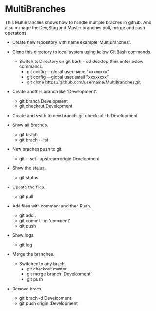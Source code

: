 # MultiBranches
This MultiBranches shows how to handle multiple braches in github. And also manage the Dev,Stag and Master branches pull, merge and push operations.

- Create new repository with name example 'MultiBranches'.

- Clone this directory to local system using below Git Bash commands.
	- Switch to Directory on git bash - cd desktop then enter below commands.
		- git config --global user.name "xxxxxxxx"
		- git config --global user.email "xxxxxxxx"
		- git clone https://github.com/username/MultiBranches.git
	
- Create another branch like 'Development'.
	- git branch Development
	- git checkout Development
	
- Create and swith to new branch.
	git checkout -b Development
	
- Show all Braches.
	- git brach
	- git brach --list
	
- New braches push to git.
	- git --set--upstream origin Development
	
- Show the status.
	- git status
	
- Update the files.
	- git pull
	
- Add files with comment and then Push.
	- git add .
	- git commit -m 'comment'
	- git push
	
- Show logs.
	- git log
	
- Merge the branches.
	- Switched to any brach
		- git checkout master
		- git merge branch 'Development'
		- git push
		
- Remove brach.
	- git brach -d Development
	- git push origin :Development
	
	


